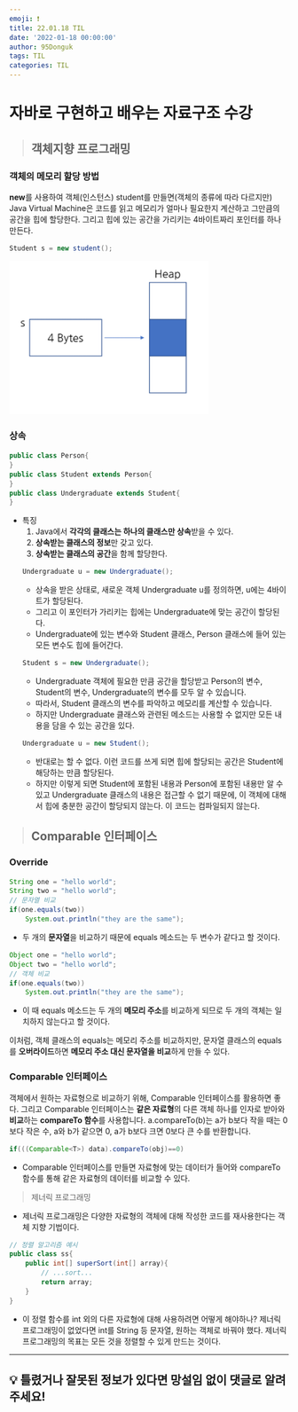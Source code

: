 ```yaml
---
emoji: ❗
title: 22.01.18 TIL
date: '2022-01-18 00:00:00'
author: 95Donguk
tags: TIL
categories: TIL
---
```


# 자바로 구현하고 배우는 자료구조 수강

> ## 객체지향 프로그래밍

### 객체의 메모리 할당 방법

**new**를 사용하여 객체(인스턴스) student를 만들면(객체의 종류에 따라 다르지만) Java Virtual Machine은 코드를 읽고 메모리가 얼마나 필요한지 계산하고 그만큼의 공간을 힙에 할당한다. 그리고 힙에 있는 공간을 가리키는 4바이트짜리 포인터를 하나 만든다.
```java
Student s = new student();
```
![OOP_1.PNG](./OOP_1.PNG)

### 상속
```java
public class Person{
}
public class Student extends Person{
}
public class Undergraduate extends Student{
}
```
* 특징
    1. Java에서 **각각의 클래스는 하나의 클래스만 상속**받을 수 있다.
    2. **상속받는 클래스의 정보**만 갖고 있다.
    3. **상속받는 클래스의 공간**을 함께 할당한다.
    ```java
    Undergraduate u = new Undergraduate();
    ```
    * 상속을 받은 상태로, 새로운 객체 Undergraduate u를 정의하면, u에는 4바이트가 할당된다.
    * 그리고 이 포인터가 가리키는 힙에는 Undergraduate에 맞는 공간이 할당된다.
    * Undergraduate에 있는 변수와 Student 클래스, Person 클래스에 들어 있는 모든 변수도 힙에 들어간다.
    ```java
    Student s = new Undergraduate();
    ```
    * Undergraduate 객체에 필요한 만큼 공간을 할당받고 Person의 변수, Student의 변수, Undergraduate의 변수를 모두 알 수 있습니다. 
    * 따라서, Student 클래스의 변수를 파악하고 메모리를 계산할 수 있습니다.
    * 하지만 Undergraduate 클래스와 관련된 메소드는 사용할 수 없지만 모든 내용을 담을 수 있는 공간을 있다.
    ```java
    Undergraduate u = new Student();
    ```
    * 반대로는 할 수 없다. 이런 코드를 쓰게 되면 힙에 할당되는 공간은 Student에 해당하는 만큼 할당된다. 
    * 하지만 이렇게 되면 Student에 포함된 내용과 Person에 포함된 내용만 알 수 있고 Undergraduate 클래스의 내용은 접근할 수 없기 때문에, 이 객체에 대해서 힙에 충분한 공간이 할당되지 않는다. 이 코드는 컴파일되지 않는다.

> ## Comparable 인터페이스

### Override
```java
String one = "hello world";
String two = "hello world";
// 문자열 비교
if(one.equals(two))
	System.out.println("they are the same");
```
* 두 개의 **문자열**을 비교하기 때문에 equals 메소드는 두 변수가 같다고 할 것이다.

```java
Object one = "hello world";
Object two = "hello world";
// 객체 비교
if(one.equals(two))
	System.out.println("they are the same");
```
* 이 때 equals 메소드는 두 개의 **메모리 주소**를 비교하게 되므로 두 개의 객체는 일치하지 않는다고 할 것이다.

이처럼, 객체 클래스의 equals는 메모리 주소를 비교하지만, 문자열 클래스의 equals를 **오버라이드**하면 **메모리 주소 대신 문자열을 비교**하게 만들 수 있다.

### Comparable 인터페이스
객체에서 원하는 자료형으로 비교하기 위해, Comparable 인터페이스를 활용하면 좋다. 그리고 Comparable 인터페이스는 **같은 자료형**의 다른 객체 하나를 인자로 받아와 **비교**하는 **compareTo 함수**를 사용합니다. a.compareTo(b)는 a가 b보다 작을 때는 0보다 작은 수, a와 b가 같으면 0, a가 b보다 크면 0보다 큰 수를 반환합니다.
```java
if(((Comparable<T>) data).compareTo(obj)==0)
```
* Comparable 인터페이스를 만들면 자료형에 맞는 데이터가 들어와 compareTo 함수를 통해 같은 자료형의 데이터를 비교할 수 있다.

> 제너릭 프로그래밍

* 제너릭 프로그래밍은 다양한 자료형의 객체에 대해 작성한 코드를 재사용한다는 객체 지향 기법이다.
```java
// 정렬 알고리즘 예시
public class ss{
	public int[] superSort(int[] array){
		// ...sort...
		return array;
	}
}
```
* 이 정렬 함수를 int 외의 다른 자료형에 대해 사용하려면 어떻게 해야하나? 제너릭 프로그래밍이 없었다면 int를 String 등 문자열, 원하는 객체로 바꿔야 했다. 제너릭 프로그래밍의 목표는 모든 것을 정렬할 수 있게 만드는 것이다.

***
## 💡 틀렸거나 잘못된 정보가 있다면 망설임 없이 댓글로 알려주세요!

